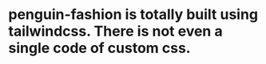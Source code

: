 # penguin-fashion is totally built using tailwindcss. There is not even a single code of custom css. 
